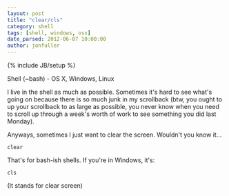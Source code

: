 ```yaml
---
layout: post
title: "clear/cls"
category: shell
tags: [shell, windows, osx]
date_parsed: 2012-06-07 10:00:00
author: jonfuller
---
```

{% include JB/setup %}

Shell (~bash) - OS X, Windows, Linux

I live in the shell as much as possible.  Sometimes it's hard to see what's going on because there is so much junk in my scrollback (btw, you ought to up your scrollback to as large as possible, you never know when you need to scroll up through a week's worth of work to see something you did last Monday).

Anyways, sometimes I just want to clear the screen.  Wouldn't you know it...

    clear

That's for bash-ish shells.  If you're in Windows, it's:

    cls

(It stands for clear screen)
